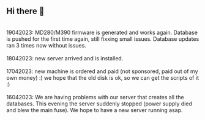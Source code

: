 ## Hi there 👋
<br>
19042023: MD280/M390 firmware is generated and works again. Database is pushed for the first time again, still fixxing small issues. Database updates ran 3 times now without issues.
<br><br>
18042023: new server arrived and is installed.
<br><br>
17042023: new machine is ordered and paid (not sponsored, paid out of my own money) :) we hope that the old disk is ok, so we can get the scripts of it :)
<br><br>
16042023: We are having problems with our server that creates all the databases. This evening the server suddenly stopped (power supply died and blew the main fuse). We hope to have a new server running asap.
<br><br>

<!--

**Here are some ideas to get you started:**

🙋‍♀️ A short introduction - what is your organization all about?
🌈 Contribution guidelines - how can the community get involved?
👩‍💻 Useful resources - where can the community find your docs? Is there anything else the community should know?
🍿 Fun facts - what does your team eat for breakfast?
🧙 Remember, you can do mighty things with the power of [Markdown](https://docs.github.com/github/writing-on-github/getting-started-with-writing-and-formatting-on-github/basic-writing-and-formatting-syntax)
-->

